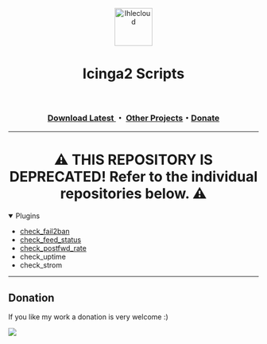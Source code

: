 <p align="center"><img alt="Ihlecloud" src="https://me.ihlecloud.de/img/logo.png" height="76"></p></img>
<h1 align="center">Icinga2 Scripts</h1>
<br>
<h3 align="center">
    <a href="https://github.com/n1tr0-5urf3r/icinga2-scripts/releases/">Download Latest
    </a>・
    <a href="https://exchange.icinga.com/n1tr0-5urf3r">Other Projects</a>・<a href="https://www.paypal.com/donate/?hosted_button_id=KXMYX49C6MLLN">Donate</a></h3>

---

<h1 align="center">⚠️ THIS REPOSITORY IS DEPRECATED! Refer to the individual repositories below. ⚠️</h1>

<details open markdown='1'><summary>Plugins</summary>

* <a href="https://github.com/n1tr0-5urf3r/check_fail2ban">check_fail2ban</a>
* <a href="https://github.com/n1tr0-5urf3r/check_openvas_feed_status">check_feed_status</a>
* <a href="https://github.com/n1tr0-5urf3r/check_postfwd_rate">check_postfwd_rate</a>
* check_uptime
* check_strom

</details>

---

## Donation
If you like my work a donation is very welcome :) 

[![](https://www.paypalobjects.com/en_US/i/btn/btn_donateCC_LG.gif)](https://www.paypal.com/donate/?hosted_button_id=KXMYX49C6MLLN)